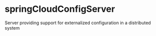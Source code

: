 # springCloudConfigServer
Server providing support for externalized configuration in a distributed system
